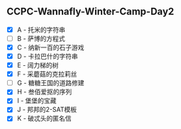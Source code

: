 ## CCPC-Wannafly-Winter-Camp-Day2
- [X] A - 托米的字符串
- [ ] B - 萨博的方程式
- [X] C - 纳新一百的石子游戏
- [X] D - 卡拉巴什的字符串
- [X] E - 阔力梯的树
- [X] F - 采蘑菇的克拉莉丝
- [ ] G - 糖糖王国的道路修建
- [X] H - 叁佰爱抠的序列
- [X] I - 堡堡的宝藏
- [X] J - 邦邦的2-SAT模板
- [X] K - 破忒头的匿名信
